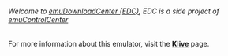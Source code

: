 ###### Welcome to [emuDownloadCenter (EDC)](https://github.com/PhoenixInteractiveNL/emuDownloadCenter/wiki/), EDC is a side project of [emuControlCenter](https://github.com/PhoenixInteractiveNL/emuControlCenter/wiki/)

For more information about this emulator, visit the [**Klive**](https://github.com/PhoenixInteractiveNL/emuDownloadCenter/wiki/Emulator-klive#menu) page.
